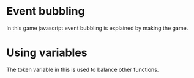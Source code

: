 # Event bubbling
In this game javascript event bubbling is explained by making the game.

# Using variables
The token variable in this is used to balance other functions.